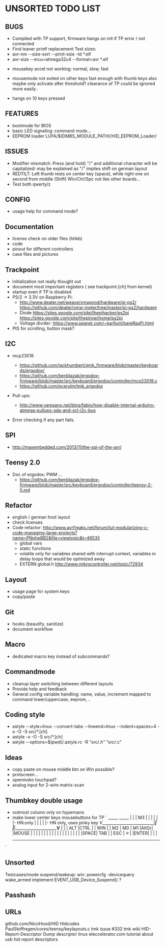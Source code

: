 **UNSORTED TODO LIST**
==================

BUGS
----
* Compiled with TP support, firmware hangs on init if TP error / not connected
* Find leaner printf replacement
Test sizes:
* avr-nm --size-sort --print-size -td *.elf
* avr-size --mcu=atmega32u4 --format=avr *.elf

- mousekey accel not working: normal, slow, fast
* mousemode not exited on other keys fast enough with thumb keys
    also maybe only activate after threshold? clearance of TP could be ignored more easily..

* hangs on 10 keys pressed

FEATURES
--------
* bootmode for BIOS
* basic LED signaling: command mode...
* EEPROM loader LUFA/$(DMBS_MODULE_PATH)/HID_EEPROM_Loader/

ISSUES
------
* Modifier mismatch: Press (and hold) "/" and additional character will be capitalized:
    may be explained as "/" implies shift on german layout
* REDTILT: Left thumb rests on center key (space), while right one on second from middle (Shift)
        Win/Ctrl/Spc not like other boards...
* Test both qwerty/z

CONFIG
----
* usage help for command mode?

Documentation
-------------
* license check on older files (hhkb)
* code
* pinout for different controllers
* case files and pictures

Trackpoint
----------
* initialization not really thought out
* document most important registers ( see trackpoint.[ch] from kernel)
* startup even if TP is disabled
* PS/2 -> 3.3V on Raspberry Pi:
    - http://www.deater.net/weave/vmwprod/hardware/pi-ps2/
      https://github.com/deater/vmw-meter/tree/master/pi-ps2/hardware
    - Diode https://sites.google.com/site/thepihacker/ps2pi
            https://sites.google.com/site/thepirow/home/ps2pi
    - Voltage divider: https://www.seanet.com/~karllunt/bareRasPi.html
* PtS for scrolling, button mask?

I2C
---
* mcp23018
    - https://github.com/jackhumbert/qmk_firmware/blob/master/keyboards/ergodox/
    - https://github.com/benblazak/ergodox-firmware/blob/master/src/keyboard/ergodox/controller/mcp23018.c
    - https://github.com/ecerulm/tmk_ergodox

* Pull-ups:
    - http://www.varesano.net/blog/fabio/how-disable-internal-arduino-atmega-pullups-sda-and-scl-i2c-bus

* Error checking if any part fails.


SPI
---
* http://maxembedded.com/2013/11/the-spi-of-the-avr/


Teensy 2.0
----------
* Doc of ergodox: PWM ...
    - https://github.com/benblazak/ergodox-firmware/blob/master/src/keyboard/ergodox/controller/teensy-2-0.md


Refactor
--------
* english / german host layout
* check licenses
* Code refactor: http://www.avrfreaks.net/forum/tut-modularizing-c-code-managing-large-projects?name=PNphpBB2&file=viewtopic&t=48535
    - global vars
    - static functions
    - volatile only for variables shared with interrupt context, variables in delay loops that would be optimized away
    * EXTERN global.h http://www.mikrocontroller.net/topic/72934



Layout
------
* usage page for system keys
* copy/paste


Git
---
* hooks (beautify, sanitize)
* document workflow


Macro
-----
* dedicated macro key instead of subcommands?

Commandmode
-----------
* cleanup layer switching between different layouts
* Provide help and feedback
* General config variable handling: name, value, increment mapped to command lower/uppercase, eeprom, ..

Coding style
------------
* astyle --style=linux --convert-tabs --lineend=linux --indent=spaces=4  -o -O -S src/\*.[ch]
* astyle -o -O -S src/\*.[ch]
* astyle --options=$(pwd)/.astyle.rc -R "src/*.h" "src/*.c"

Ideas
-----
- copy paste on mouse middle btn on Win possible?
- prntscreen...
- openmoko touchpad?
- analog input for 2-wire matrix-scan

Thumbkey double usage
---------------------
- outmost column only on hypernano
- make lower center keys mousebuttons for TP
`
                                 _____         _____
                                |     |       | M3  |
                                |     |       |     |
    |- HN:only                  |     |       |     |                         |- HN only, uses pinky key
   _V___________________________|_____|       |_____|_________________________V____
  |     |     | ALT |CTRL |     | WIN |       | M2  | M0  | M1  |AltGr|     |MOUSE |
  |     |     |     |     |     |     |       |     |     |     |     |     |      |
  |     |     |     |     |SPACE| TAB |       | ESC | <-| |ENTER|     |     |      |
   -----------------------------------         ------------------------------------
`

Unsorted
--------
Testcases/mode
suspend/wakeup:
    win: powercfg -devicequery wake_armed
    implement EVENT_USB_Device_Suspend() ?

Passhash
--------


URLs
----
github.com/NicoHood/HID  Hidcodes
PaulStoffregen/cores/teensy/keylayouts.c
tmk issue #332
tmk wiki HID-Report-Descriptor Dump descriptor linux
eleccelerator.com tutorial about usb hid report descriptors

